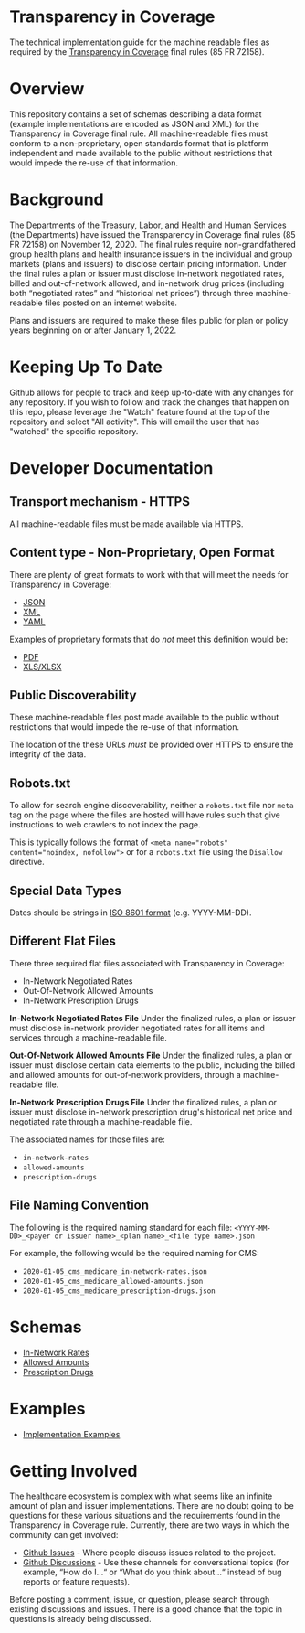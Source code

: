 # Transparency in Coverage
The technical implementation guide for the machine readable files as required by the [Transparency in Coverage](https://www.federalregister.gov/documents/2019/11/27/2019-25011/transparency-in-coverag) final rules (85 FR 72158).

Overview
========

This repository contains a set of schemas describing a data format (example implementations are encoded as JSON and XML) for the Transparency in Coverage final rule.
All machine-readable files must conform to a non-proprietary, open standards format that is platform independent and made available to the public without restrictions that would impede the re-use of that information.

Background
==========

The Departments of the Treasury, Labor, and Health and Human Services (the Departments) have issued the Transparency in Coverage final rules (85 FR 72158) on November 12, 2020. The final rules require non-grandfathered group health plans and health insurance issuers in the individual and group markets (plans and issuers) to disclose certain pricing information. Under the final rules a plan or issuer must disclose in-network negotiated rates, billed and out-of-network allowed, and in-network drug prices (including both “negotiated rates” and “historical net prices”) through three machine-readable files posted on an internet website.  

Plans and issuers are required to make these files public for plan or policy years beginning on or after January 1, 2022.

Keeping Up To Date
==================

Github allows for people to track and keep up-to-date with any changes for any repository. If you wish to follow and track the changes that happen on this repo, please leverage the "Watch" feature found at the top of the repository and select "All activity". This will email the user that has "watched" the specific repository.

Developer Documentation
=======================

Transport mechanism - HTTPS
--------------------------

All machine-readable files must be made available via HTTPS.

Content type - Non-Proprietary, Open Format
-------------------

There are plenty of great formats to work with that will meet the needs for Transparency in Coverage:
* [JSON](https://www.json.org/)
* [XML](http://www.xml.org/)
* [YAML](https://yaml.org/)

Examples of proprietary formats that do *not* meet this definition would be:
* [PDF](https://en.wikipedia.org/wiki/PDF)
* [XLS/XLSX](https://en.wikipedia.org/wiki/Microsoft_Excel#File_formats) 

Public Discoverability
----------------------

These machine-readable files post made available to the public without restrictions that would impede the re-use of that information.

The location of the these URLs *must* be provided over HTTPS to ensure the integrity of the data.

Robots.txt
----------

To allow for search engine discoverability, neither a `robots.txt` file nor `meta` tag on the page where the files are hosted will have rules such that give instructions to web crawlers to not index the page.

This is typically follows the format of `<meta name="robots" content="noindex, nofollow">` or for a `robots.txt` file using the `Disallow` directive.

Special Data Types
------------------

Dates should be strings in [ISO 8601 format](https://en.wikipedia.org/wiki/ISO_8601) (e.g. YYYY-MM-DD).

Different Flat Files
--------------------

There three required flat files associated with Transparency in Coverage:
* In-Network Negotiated Rates
* Out-Of-Network Allowed Amounts
* In-Network Prescription Drugs

**In-Network Negotiated Rates File**
Under the finalized rules, a plan or issuer must disclose in-network provider negotiated rates for all items and services through a machine-readable file.

**Out-Of-Network Allowed Amounts File**
Under the finalized rules, a plan or issuer must disclose certain data elements to the public, including the billed and allowed amounts for out-of-network providers, through a machine-readable file.

**In-Network Prescription Drugs File**
Under the finalized rules, a plan or issuer must disclose in-network prescription drug's historical net price and negotiated rate through a machine-readable file.

The associated names for those files are:
* `in-network-rates`
* `allowed-amounts`
* `prescription-drugs`

File Naming Convention  
-------------------------
The following is the required naming standard for each file: `<YYYY-MM-DD>_<payer or issuer name>_<plan name>_<file type name>.json`

For example, the following would be the required naming for CMS:
* `2020-01-05_cms_medicare_in-network-rates.json`
* `2020-01-05_cms_medicare_allowed-amounts.json`
* `2020-01-05_cms_medicare_prescription-drugs.json`

Schemas
=======
* [In-Network Rates](https://github.com/CMSgov/price-transparency-guide/tree/master/schemas/in-network-rates)
* [Allowed Amounts](https://github.com/CMSgov/price-transparency-guide/tree/master/schemas/allowed-amounts)
* [Prescription Drugs](https://github.com/CMSgov/price-transparency-guide/tree/master/schemas/prescription-drugs)


Examples
========
* [Implementation Examples](https://github.com/CMSgov/price-transparency-guide/tree/master/examples)

Getting Involved
================

The healthcare ecosystem is complex with what seems like an infinite amount of plan and issuer implementations. There are no doubt going to be questions for these various situations and the requirements found in the Transparency in Coverage rule. Currently, there are two ways in which the community can get involved:
* [Github Issues](https://guides.github.com/features/issues/) - Where people discuss issues related to the project.
* [Github Discussions](https://github.com/CMSgov/price-transparency-guide/discussions) - Use these channels for conversational topics (for example, “How do I…“ or “What do you think about…“ instead of bug reports or feature requests).

Before posting a comment, issue, or question, please search through existing discussions and issues. There is a good chance that the topic in questions is already being discussed.
